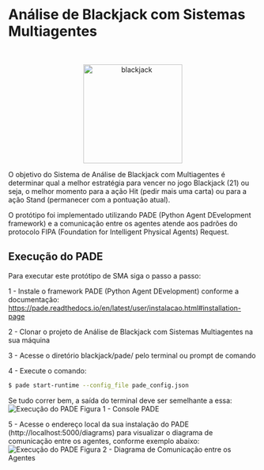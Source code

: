 # Análise de Blackjack com Sistemas Multiagentes 
<br>

<p align="center">
    <img src="https://github.com/jadypamella/unb-blackjack/docs/images/blackjack_logo.png" alt="blackjack" width="200">
</p>

O objetivo do Sistema de Análise de Blackjack com Multiagentes é determinar qual a melhor estratégia para vencer no jogo Blackjack (21) ou seja, o melhor momento para a ação Hit (pedir mais uma carta) ou para a ação Stand (permanecer com a pontuação atual).

O protótipo foi implementado utilizando PADE (Python Agent DEvelopment framework) e a comunicação entre os agentes atende aos padrões do protocolo FIPA (Foundation for Intelligent Physical Agents) Request.


## Execução do PADE
Para executar este protótipo de SMA siga o passo a passo:

1 - Instale o framework PADE (Python Agent DEvelopment) conforme a documentação: https://pade.readthedocs.io/en/latest/user/instalacao.html#installation-page

2 - Clonar o projeto de Análise de Blackjack com Sistemas Multiagentes na sua máquina

3 - Acesse o diretório blackjack/pade/ pelo terminal ou prompt de comando

4 - Execute o comando:
```bash
$ pade start-runtime --config_file pade_config.json
````

Se tudo correr bem, a saída do terminal deve ser semelhante a essa:
![Execução do PADE](https://github.com/jadypamella/unb-blackjack/docs/images/pade_console.png?raw=true)
Figura 1 - Console PADE

5 - Acesse o endereço local da sua instalação do PADE (http://localhost:5000/diagrams) para visualizar o diagrama de comunicação entre os agentes, conforme exemplo abaixo:
![Execução do PADE](https://github.com/jadypamella/unb-blackjack/docs/images/pade_message_diagram.png?raw=true)
Figura 2 - Diagrama de Comunicação entre os Agentes